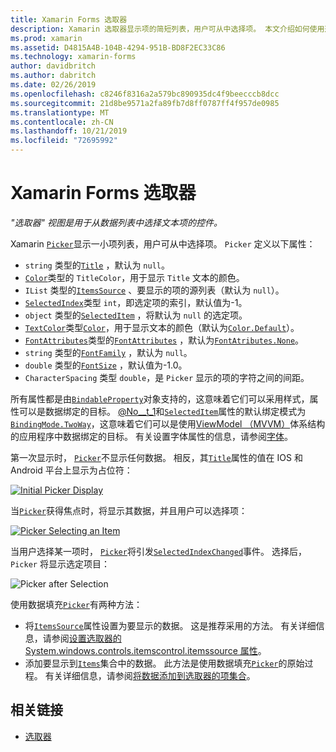 ```yaml
---
title: Xamarin Forms 选取器
description: Xamarin 选取器显示项的简短列表，用户可从中选择项。 本文介绍如何使用选取器类从数据列表中选择文本项。
ms.prod: xamarin
ms.assetid: D4815A4B-104B-4294-951B-BD8F2EC33C86
ms.technology: xamarin-forms
author: davidbritch
ms.author: dabritch
ms.date: 02/26/2019
ms.openlocfilehash: c8246f8316a2a579bc890935dc4f9beecccb8dcc
ms.sourcegitcommit: 21d8be9571a2fa89fb7d8ff0787ff4f957de0985
ms.translationtype: MT
ms.contentlocale: zh-CN
ms.lasthandoff: 10/21/2019
ms.locfileid: "72695992"
---
```

# <a name="xamarinforms-picker"></a>Xamarin Forms 选取器

_"选取器" 视图是用于从数据列表中选择文本项的控件。_

Xamarin [`Picker`](xref:Xamarin.Forms.Picker)显示一小项列表，用户可从中选择项。 `Picker` 定义以下属性：

- `string` 类型的[`Title`](xref:Xamarin.Forms.Picker.Title) ，默认为 `null`。
- [`Color`](xref:Xamarin.Forms.Color)类型的 `TitleColor`，用于显示 `Title` 文本的颜色。
- `IList` 类型的[`ItemsSource`](xref:Xamarin.Forms.Picker.ItemsSource) 、要显示的项的源列表（默认为 `null`）。
- [`SelectedIndex`](xref:Xamarin.Forms.Picker.SelectedIndex)类型 `int`，即选定项的索引，默认值为-1。
- `object` 类型的[`SelectedItem`](xref:Xamarin.Forms.Picker.SelectedItem) ，将默认为 `null` 的选定项。
- [`TextColor`](xref:Xamarin.Forms.Picker.TextColor)类型[`Color`](xref:Xamarin.Forms.Color)，用于显示文本的颜色（默认为[`Color.Default`](xref:Xamarin.Forms.Color.Default)）。
- [`FontAttributes`](xref:Xamarin.Forms.FontAttributes)类型的[`FontAttributes`](xref:Xamarin.Forms.Picker.FontAttributes) ，默认为[`FontAtributes.None`](xref:Xamarin.Forms.FontAttributes.None)。
- `string` 类型的[`FontFamily`](xref:Xamarin.Forms.Picker.FontFamily) ，默认为 `null`。
- `double` 类型的[`FontSize`](xref:Xamarin.Forms.Picker.FontSize) ，默认值为-1.0。
- `CharacterSpacing` 类型 `double`，是 `Picker` 显示的项的字符之间的间距。

所有属性都是由[`BindableProperty`](xref:Xamarin.Forms.BindableProperty)对象支持的，这意味着它们可以采用样式，属性可以是数据绑定的目标。 [@No__t_1](xref:Xamarin.Forms.Picker.SelectedIndex)和[`SelectedItem`](xref:Xamarin.Forms.Picker.SelectedItem)属性的默认绑定模式为[`BindingMode.TwoWay`](xref:Xamarin.Forms.BindingMode.TwoWay)，这意味着它们可以是使用[ViewModel （MVVM）](~/xamarin-forms/enterprise-application-patterns/mvvm.md)体系结构的应用程序中数据绑定的目标。 有关设置字体属性的信息，请参阅[字体](~/xamarin-forms/user-interface/text/fonts.md)。

第一次显示时， [`Picker`](xref:Xamarin.Forms.Picker)不显示任何数据。 相反，其[`Title`](xref:Xamarin.Forms.Picker.Title)属性的值在 IOS 和 Android 平台上显示为占位符：

[![](images/picker-initial.png "Initial Picker Display")](images/picker-initial-large.png#lightbox "Initial Picker Display")

当[`Picker`](xref:Xamarin.Forms.Picker)获得焦点时，将显示其数据，并且用户可以选择项：

[![](images/picker-selection.png "Picker Selecting an Item")](images/picker-selection-large.png#lightbox "Picker Selecting an Item")

当用户选择某一项时， [`Picker`](xref:Xamarin.Forms.Picker)将引发[`SelectedIndexChanged`](xref:Xamarin.Forms.Picker.SelectedIndexChanged)事件。 选择后，`Picker` 将显示选定项目：

![](images/picker-after-selection.png "Picker after Selection")

使用数据填充[`Picker`](xref:Xamarin.Forms.Picker)有两种方法：

- 将[`ItemsSource`](xref:Xamarin.Forms.Picker.ItemsSource)属性设置为要显示的数据。 这是推荐采用的方法。 有关详细信息，请参阅[设置选取器的 System.windows.controls.itemscontrol.itemssource 属性](populating-itemssource.md)。
- 添加要显示到[`Items`](xref:Xamarin.Forms.Picker.Items)集合中的数据。 此方法是使用数据填充[`Picker`](xref:Xamarin.Forms.Picker)的原始过程。 有关详细信息，请参阅[将数据添加到选取器的项集合](populating-items.md)。

## <a name="related-links"></a>相关链接

- [选取器](xref:Xamarin.Forms.Picker)
